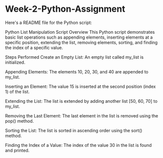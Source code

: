 # Week-2-Python-Assignment

Here's a README file for the Python script:

Python List Manipulation Script
Overview
This Python script demonstrates basic list operations such as appending elements, inserting elements at a specific position, extending the list, removing elements, sorting, and finding the index of a specific value.

Steps Performed
Create an Empty List:
An empty list called my_list is initialized.

Appending Elements:
The elements 10, 20, 30, and 40 are appended to my_list.

Inserting an Element:
The value 15 is inserted at the second position (index 1) of the list.

Extending the List:
The list is extended by adding another list [50, 60, 70] to my_list.

Removing the Last Element:
The last element in the list is removed using the pop() method.

Sorting the List:
The list is sorted in ascending order using the sort() method.

Finding the Index of a Value:
The index of the value 30 in the list is found and printed.
